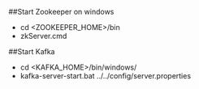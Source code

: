 ##Start Zookeeper on windows
- cd <ZOOKEEPER_HOME>/bin
- zkServer.cmd

##Start Kafka
- cd <KAFKA_HOME>/bin/windows/
- kafka-server-start.bat ../../config/server.properties